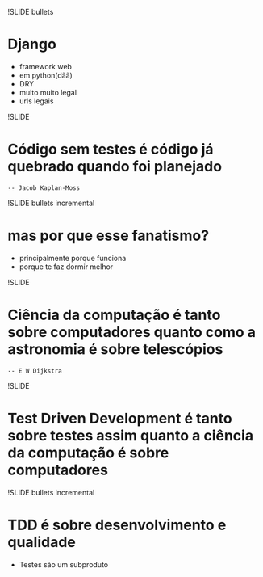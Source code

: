 !SLIDE bullets
# Django #

* framework web
* em python(dãã)
* DRY
* muito muito legal
* urls legais


!SLIDE 
# Código sem testes é código já quebrado quando foi planejado #

    -- Jacob Kaplan-Moss 


!SLIDE bullets incremental
# mas por que esse fanatismo? #

* principalmente porque funciona
* porque te faz dormir melhor

!SLIDE 
# Ciência da computação é tanto sobre computadores quanto como a astronomia é sobre telescópios #
    
    -- E W Dijkstra


!SLIDE 
# Test Driven Development é tanto sobre testes assim quanto a ciência da computação é sobre computadores #

!SLIDE bullets incremental
# TDD é sobre desenvolvimento e qualidade #


* Testes são um subproduto






